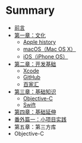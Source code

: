 # Summary

* [前言](README.md)
* [第一章：文化](chapter1.md)
  * [Apple history](chapter1/apple-history.md)
  * [macOS（Mac OS X）](chapter1/mac-os-x.md)
  * [iOS（iPhone OS）](chapter1/ios.md)
* [第二章：开发基础](di-san-zhang-ff1a-kai-fa-ji-chu.md)
  * [Xcode](di-san-zhang-ff1a-kai-fa-ji-chu/xcodeff0c-wo-lai-la-ff01.md)
  * [GitHub](di-san-zhang-ff1a-kai-fa-ji-chu/lai-mian-ji-a-2014-2014-github.md)
  * [百家汇](di-san-zhang-ff1a-kai-fa-ji-chu/bai-jia-hui.md)
* [第三章：基础知识](di-er-zhang-ff1a-ji-chu-zhi-shi.md)
  * [Objective-C](di-er-zhang-ff1a-ji-chu-zhi-shi/objective-c.md)
  * [Swift](di-er-zhang-ff1a-ji-chu-zhi-shi/swift.md)
* [第四章：基础延伸](di-si-zhang-ff1a-ji-chu-yan-shen.md)
* [番外篇一：小项目实践](fan-wai-pian-ff1a-xiao-xiang-mu-shi-jian.md)
* 第五章：第三方库
* Objective-C

